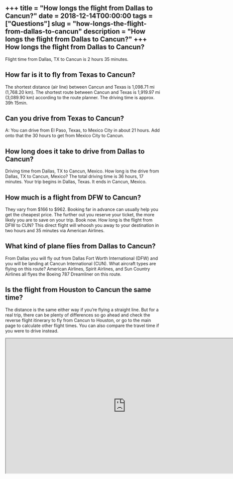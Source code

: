 +++
title = "How longs the flight from Dallas to Cancun?"
date = 2018-12-14T00:00:00
tags = ["Questions"]
slug = "how-longs-the-flight-from-dallas-to-cancun"
description = "How longs the flight from Dallas to Cancun?"
+++
How longs the flight from Dallas to Cancun?
-------------------------------------------

Flight time from Dallas, TX to Cancun is 2 hours 35 minutes.

How far is it to fly from Texas to Cancun?
------------------------------------------

The shortest distance (air line) between Cancun and Texas is 1,098.71 mi (1,768.20 km). The shortest route between Cancun and Texas is 1,919.97 mi (3,089.90 km) according to the route planner. The driving time is approx. 39h 15min.

Can you drive from Texas to Cancun?
-----------------------------------

A: You can drive from El Paso, Texas, to Mexico City in about 21 hours. Add onto that the 30 hours to get from Mexico City to Cancun.

How long does it take to drive from Dallas to Cancun?
-----------------------------------------------------

Driving time from Dallas, TX to Cancun, Mexico. How long is the drive from Dallas, TX to Cancun, Mexico? The total driving time is 36 hours, 17 minutes. Your trip begins in Dallas, Texas. It ends in Cancun, Mexico.

How much is a flight from DFW to Cancun?
----------------------------------------

They vary from $166 to $962. Booking far in advance can usually help you get the cheapest price. The further out you reserve your ticket, the more likely you are to save on your trip. Book now. How long is the flight from DFW to CUN? This direct flight will whoosh you away to your destination in two hours and 35 minutes via American Airlines.

What kind of plane flies from Dallas to Cancun?
-----------------------------------------------

From Dallas you will fly out from Dallas Fort Worth International (DFW) and you will be landing at Cancun International (CUN). What aircraft types are flying on this route? American Airlines, Spirit Airlines, and Sun Country Airlines all flyes the Boeing 787 Dreamliner on this route.

Is the flight from Houston to Cancun the same time?
---------------------------------------------------

The distance is the same either way if you’re flying a straight line. But for a real trip, there can be plenty of differences so go ahead and check the reverse flight itinerary to fly from Cancun to Houston, or go to the main page to calculate other flight times. You can also compare the travel time if you were to drive instead.

<iframe allow="accelerometer; autoplay; clipboard-write; encrypted-media; gyroscope; picture-in-picture" allowfullscreen="" class="__youtube_prefs__  epyt-is-override  no-lazyload" data-no-lazy="1" data-origheight="433" data-origwidth="770" data-skipgform_ajax_framebjll="" height="433" id="_ytid_26077" loading="lazy" src="https://www.youtube.com/embed/9oc_PFimQqw?enablejsapi=1&autoplay=0&cc_load_policy=0&cc_lang_pref=&iv_load_policy=1&loop=0&modestbranding=0&rel=1&fs=1&playsinline=0&autohide=2&theme=dark&color=red&controls=1&" title="YouTube player" width="770"></iframe>